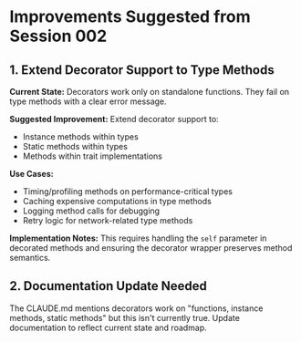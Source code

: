 # Improvements Suggested from Session 002

## 1. Extend Decorator Support to Type Methods

**Current State:**
Decorators work only on standalone functions. They fail on type methods with a clear error message.

**Suggested Improvement:**
Extend decorator support to:
- Instance methods within types
- Static methods within types
- Methods within trait implementations

**Use Cases:**
- Timing/profiling methods on performance-critical types
- Caching expensive computations in type methods
- Logging method calls for debugging
- Retry logic for network-related type methods

**Implementation Notes:**
This requires handling the `self` parameter in decorated methods and ensuring the decorator wrapper preserves method semantics.

## 2. Documentation Update Needed

The CLAUDE.md mentions decorators work on "functions, instance methods, static methods" but this isn't currently true. Update documentation to reflect current state and roadmap.
